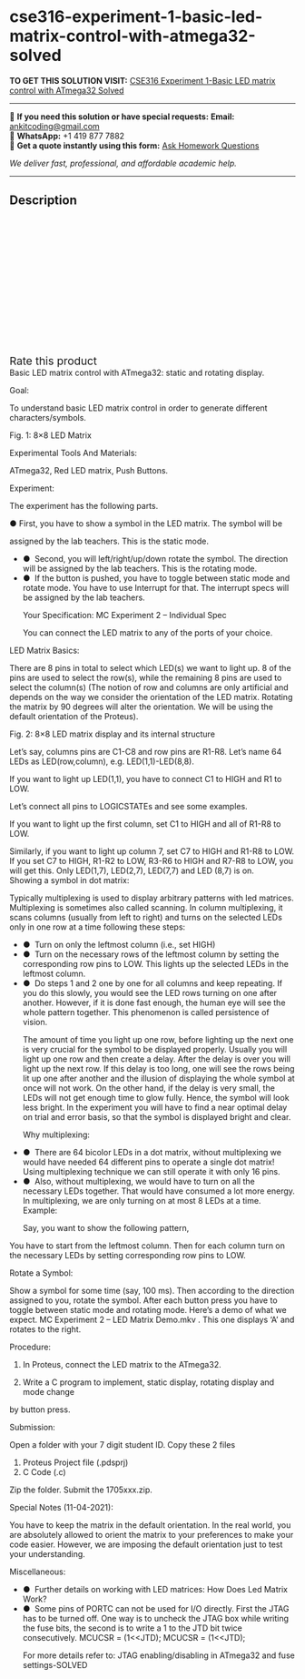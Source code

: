 # cse316-experiment-1-basic-led-matrix-control-with-atmega32-solved
**TO GET THIS SOLUTION VISIT:** [CSE316 Experiment 1-Basic LED matrix control with ATmega32 Solved](https://www.ankitcodinghub.com/product/cse316-experiment-1-basic-led-matrix-control-with-atmega32-solved/)


---

📩 **If you need this solution or have special requests:** **Email:** ankitcoding@gmail.com  
📱 **WhatsApp:** +1 419 877 7882  
📄 **Get a quote instantly using this form:** [Ask Homework Questions](https://www.ankitcodinghub.com/services/ask-homework-questions/)

*We deliver fast, professional, and affordable academic help.*

---

<h2>Description</h2>



<div class="kk-star-ratings kksr-auto kksr-align-center kksr-valign-top" data-payload="{&quot;align&quot;:&quot;center&quot;,&quot;id&quot;:&quot;96794&quot;,&quot;slug&quot;:&quot;default&quot;,&quot;valign&quot;:&quot;top&quot;,&quot;ignore&quot;:&quot;&quot;,&quot;reference&quot;:&quot;auto&quot;,&quot;class&quot;:&quot;&quot;,&quot;count&quot;:&quot;0&quot;,&quot;legendonly&quot;:&quot;&quot;,&quot;readonly&quot;:&quot;&quot;,&quot;score&quot;:&quot;0&quot;,&quot;starsonly&quot;:&quot;&quot;,&quot;best&quot;:&quot;5&quot;,&quot;gap&quot;:&quot;4&quot;,&quot;greet&quot;:&quot;Rate this product&quot;,&quot;legend&quot;:&quot;0\/5 - (0 votes)&quot;,&quot;size&quot;:&quot;24&quot;,&quot;title&quot;:&quot;CSE316 Experiment 1-Basic LED matrix control with ATmega32 Solved&quot;,&quot;width&quot;:&quot;0&quot;,&quot;_legend&quot;:&quot;{score}\/{best} - ({count} {votes})&quot;,&quot;font_factor&quot;:&quot;1.25&quot;}">

<div class="kksr-stars">

<div class="kksr-stars-inactive">
            <div class="kksr-star" data-star="1" style="padding-right: 4px">


<div class="kksr-icon" style="width: 24px; height: 24px;"></div>
        </div>
            <div class="kksr-star" data-star="2" style="padding-right: 4px">


<div class="kksr-icon" style="width: 24px; height: 24px;"></div>
        </div>
            <div class="kksr-star" data-star="3" style="padding-right: 4px">


<div class="kksr-icon" style="width: 24px; height: 24px;"></div>
        </div>
            <div class="kksr-star" data-star="4" style="padding-right: 4px">


<div class="kksr-icon" style="width: 24px; height: 24px;"></div>
        </div>
            <div class="kksr-star" data-star="5" style="padding-right: 4px">


<div class="kksr-icon" style="width: 24px; height: 24px;"></div>
        </div>
    </div>

<div class="kksr-stars-active" style="width: 0px;">
            <div class="kksr-star" style="padding-right: 4px">


<div class="kksr-icon" style="width: 24px; height: 24px;"></div>
        </div>
            <div class="kksr-star" style="padding-right: 4px">


<div class="kksr-icon" style="width: 24px; height: 24px;"></div>
        </div>
            <div class="kksr-star" style="padding-right: 4px">


<div class="kksr-icon" style="width: 24px; height: 24px;"></div>
        </div>
            <div class="kksr-star" style="padding-right: 4px">


<div class="kksr-icon" style="width: 24px; height: 24px;"></div>
        </div>
            <div class="kksr-star" style="padding-right: 4px">


<div class="kksr-icon" style="width: 24px; height: 24px;"></div>
        </div>
    </div>
</div>


<div class="kksr-legend" style="font-size: 19.2px;">
            <span class="kksr-muted">Rate this product</span>
    </div>
    </div>
<div class="page" title="Page 1">
<div class="section">
<div class="layoutArea">
<div class="column">
Basic LED matrix control with ATmega32: static and rotating display.

Goal:

To understand basic LED matrix control in order to generate different characters/symbols.

</div>
</div>
<div class="layoutArea">
<div class="column">
Fig. 1: 8×8 LED Matrix

Experimental Tools And Materials:

ATmega32, Red LED matrix, Push Buttons.

Experiment:

The experiment has the following parts.

● First, you have to show a symbol in the LED matrix. The symbol will be

assigned by the lab teachers. This is the static mode.

<ul>
<li>● &nbsp;Second, you will left/right/up/down rotate the symbol. The direction will be
assigned by the lab teachers. This is the rotating mode.
</li>
<li>● &nbsp;If the button is pushed, you have to toggle between static mode and rotate mode.
You have to use Interrupt for that. The interrupt specs will be assigned by the lab teachers.

Your Specification: MC Experiment 2 – Individual Spec

You can connect the LED matrix to any of the ports of your choice.
</li>
</ul>
</div>
</div>
</div>
</div>
<div class="page" title="Page 2">
<div class="section">
<div class="layoutArea">
<div class="column">
LED Matrix Basics:

There are 8 pins in total to select which LED(s) we want to light up. 8 of the pins are used to select the row(s), while the remaining 8 pins are used to select the column(s) (The notion of row and columns are only artificial and depends on the way we consider the orientation of the LED matrix. Rotating the matrix by 90 degrees will alter the orientation. We will be using the default orientation of the Proteus).

Fig. 2: 8×8 LED matrix display and its internal structure

Let’s say, columns pins are C1-C8 and row pins are R1-R8. Let’s name 64 LEDs as LED(row,column), e.g. LED(1,1)-LED(8,8).

If you want to light up LED(1,1), you have to connect C1 to HIGH and R1 to LOW.

</div>
</div>
</div>
</div>
<div class="page" title="Page 3">
<div class="section">
<div class="layoutArea">
<div class="column">
Let’s connect all pins to LOGICSTATEs and see some examples.

If you want to light up the first column, set C1 to HIGH and all of R1-R8 to LOW.

</div>
</div>
<div class="layoutArea">
<div class="column">
Similarly, if you want to light up column 7, set C7 to HIGH and R1-R8 to LOW.

</div>
</div>
<div class="layoutArea">
<div class="column">
If you set C7 to HIGH, R1-R2 to LOW, R3-R6 to HIGH and R7-R8 to LOW, you will get this. Only LED(1,7), LED(2,7), LED(7,7) and LED (8,7) is on.

</div>
</div>
</div>
</div>
<div class="page" title="Page 4">
<div class="section">
<div class="layoutArea">
<div class="column">
Showing a symbol in dot matrix:

Typically multiplexing is used to display arbitrary patterns with led matrices. Multiplexing is sometimes also called scanning. In column multiplexing, it scans columns (usually from left to right) and turns on the selected LEDs only in one row at a time following these steps:

<ul>
<li>● &nbsp;Turn on only the leftmost column (i.e., set HIGH)</li>
<li>● &nbsp;Turn on the necessary rows of the leftmost column by setting the corresponding
row pins to LOW. This lights up the selected LEDs in the leftmost column.
</li>
<li>● &nbsp;Do steps 1 and 2 one by one for all columns and keep repeating.
If you do this slowly, you would see the LED rows turning on one after another. However, if it is done fast enough, the human eye will see the whole pattern together. This phenomenon is called persistence of vision.

The amount of time you light up one row, before lighting up the next one is very crucial for the symbol to be displayed properly. Usually you will light up one row and then create a delay. After the delay is over you will light up the next row. If this delay is too long, one will see the rows being lit up one after another and the illusion of displaying the whole symbol at once will not work. On the other hand, if the delay is very small, the LEDs will not get enough time to glow fully. Hence, the symbol will look less bright. In the experiment you will have to find a near optimal delay on trial and error basis, so that the symbol is displayed bright and clear.

Why multiplexing:
</li>
</ul>
<ul>
<li>● &nbsp;There are 64 bicolor LEDs in a dot matrix, without multiplexing we would have needed 64 different pins to operate a single dot matrix! Using multiplexing technique we can still operate it with only 16 pins.</li>
<li>● &nbsp;Also, without multiplexing, we would have to turn on all the necessary LEDs together. That would have consumed a lot more energy. In multiplexing, we are only turning on at most 8 LEDs at a time.
Example:

Say, you want to show the following pattern,
</li>
</ul>
</div>
</div>
</div>
</div>
<div class="page" title="Page 5">
<div class="section">
<div class="layoutArea">
<div class="column">
You have to start from the leftmost column. Then for each column turn on the necessary LEDs by setting corresponding row pins to LOW.

Rotate a Symbol:

Show a symbol for some time (say, 100 ms). Then according to the direction assigned to you, rotate the symbol. After each button press you have to toggle between static mode and rotating mode. Here’s a demo of what we expect. MC Experiment 2 – LED Matrix Demo.mkv . This one displays ‘A’ and rotates to the right.

Procedure:

1. In Proteus, connect the LED matrix to the ATmega32.

2. Write a C program to implement, static display, rotating display and mode change

by button press.

</div>
</div>
</div>
</div>
<div class="page" title="Page 6">
<div class="section">
<div class="layoutArea">
<div class="column">
Submission:

Open a folder with your 7 digit student ID. Copy these 2 files

<ol>
<li>Proteus Project file (.pdsprj)</li>
<li>C Code (.c)</li>
</ol>
Zip the folder. Submit the 1705xxx.zip.

Special Notes (11-04-2021):

You have to keep the matrix in the default orientation. In the real world, you are absolutely allowed to orient the matrix to your preferences to make your code easier. However, we are imposing the default orientation just to test your understanding.

Miscellaneous:

<ul>
<li>● &nbsp;Further details on working with LED matrices: How Does Led Matrix Work?</li>
<li>● &nbsp;Some pins of PORTC can not be used for I/O directly. First the JTAG has to be turned off.
One way is to uncheck the JTAG box while writing the fuse bits, the second is to write a 1 to the JTD bit twice consecutively. MCUCSR = (1&lt;&lt;JTD); MCUCSR = (1&lt;&lt;JTD);

For more details refer to: JTAG enabling/disabling in ATmega32 and fuse settings-SOLVED
</li>
</ul>
</div>
</div>
</div>
</div>
